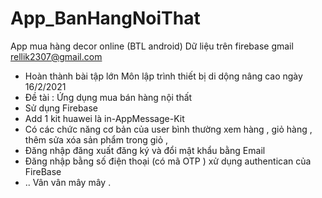 # App_BanHangNoiThat
App mua hàng decor online (BTL android)
Dữ liệu trên firebase gmail rellik2307@gmail.com 

- Hoàn thành bài tập lớn Môn lập trình thiết bị di dộng nâng cao ngày 16/2/2021 
- Đề tài : Ứng dụng mua bán hàng nội thất 
- Sử dụng Firebase
- Add 1 kit huawei là in-AppMessage-Kit 
- Có các chức năng cơ bản của  user bình thường xem hàng , giỏ hàng , thêm sửa xóa sản phẩm trong giỏ ,
- Đăng nhập đăng xuất đăng ký và đổi mật khẩu bằng Email 
- Đăng nhập bằng số điện thoại (có mã OTP ) xử dụng authentican của FireBase 
- .. Vân vân mây mây . 
